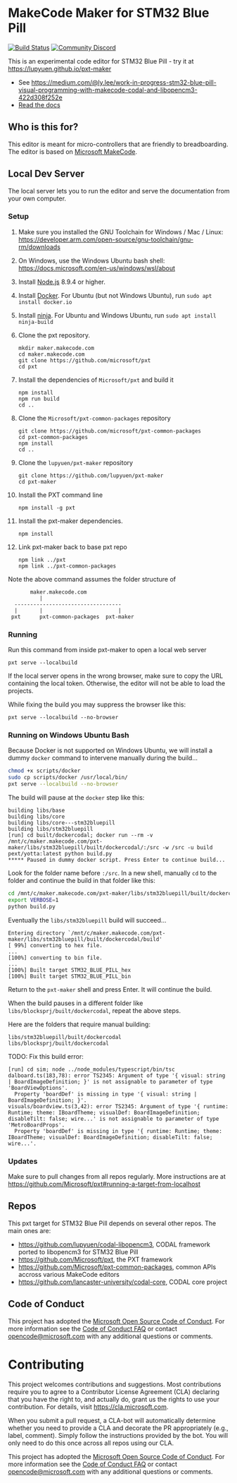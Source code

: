 # MakeCode Maker for STM32 Blue Pill

[![Build Status](https://travis-ci.org/Microsoft/pxt-maker.svg?branch=master)](https://travis-ci.org/Microsoft/pxt-maker)
[![Community Discord](https://img.shields.io/discord/448979533891371018.svg)](https://aka.ms/makecodecommunity)

This is an experimental code editor for STM32 Blue Pill - try it at https://lupyuen.github.io/pxt-maker

* See https://medium.com/@ly.lee/work-in-progress-stm32-blue-pill-visual-programming-with-makecode-codal-and-libopencm3-422d308f252e
* [Read the docs](https://maker.makecode.com/about)

## Who is this for?

This editor is meant for micro-controllers that are friendly to breadboarding. The editor is based on [Microsoft MakeCode](https://makecode.com).

## Local Dev Server

The local server lets you to run the editor and serve the documentation from your own computer.

### Setup

1. Make sure you installed the GNU Toolchain for Windows / Mac / Linux: https://developer.arm.com/open-source/gnu-toolchain/gnu-rm/downloads

1. On Windows, use the Windows Ubuntu bash shell: https://docs.microsoft.com/en-us/windows/wsl/about

1. Install [Node.js](https://nodejs.org/) 8.9.4 or higher.

1. Install [Docker](https://www.docker.com/). For Ubuntu (but not Windows Ubuntu), run `sudo apt install docker.io`

1. Install [ninja](https://ninja-build.org/). For Ubuntu and Windows Ubuntu, run `sudo apt install ninja-build`

1. Clone the pxt repository.

       mkdir maker.makecode.com
       cd maker.makecode.com
       git clone https://github.com/microsoft/pxt
       cd pxt

1. Install the dependencies of ``Microsoft/pxt`` and build it

       npm install
       npm run build
       cd ..

1. Clone the ``Microsoft/pxt-common-packages`` repository

       git clone https://github.com/microsoft/pxt-common-packages
       cd pxt-common-packages
       npm install
       cd ..

1. Clone the ``lupyuen/pxt-maker`` repository

       git clone https://github.com/lupyuen/pxt-maker
       cd pxt-maker

1. Install the PXT command line

       npm install -g pxt

1. Install the pxt-maker dependencies.

       npm install

1. Link pxt-maker back to base pxt repo

       npm link ../pxt
       npm link ../pxt-common-packages
       
Note the above command assumes the folder structure of   

```
       maker.makecode.com
          |
  ----------------------------------
  |       |                        |
 pxt      pxt-common-packages  pxt-maker
```

### Running

Run this command from inside pxt-maker to open a local web server
```
pxt serve --localbuild 
```
If the local server opens in the wrong browser, make sure to copy the URL containing the local token. 
Otherwise, the editor will not be able to load the projects.

While fixing the build you may suppress the browser like this:
```
pxt serve --localbuild --no-browser
```

### Running on Windows Ubuntu Bash

Because Docker is not supported on Windows Ubuntu, we will install a dummy `docker` command to intervene manually during the build...

```bash
chmod +x scripts/docker
sudo cp scripts/docker /usr/local/bin/
pxt serve --localbuild --no-browser
```

The build will pause at the `docker` step like this:
```log
building libs/base
building libs/core
building libs/core---stm32bluepill
building libs/stm32bluepill
[run] cd built/dockercodal; docker run --rm -v /mnt/c/maker.makecode.com/pxt-maker/libs/stm32bluepill/built/dockercodal/:/src -w /src -u build pext/yotta:latest python build.py
***** Paused in dummy docker script. Press Enter to continue build...
```

Look for the folder name before `:/src`. In a new shell, manually `cd` to the folder and continue the build in that folder like this:
```bash
cd /mnt/c/maker.makecode.com/pxt-maker/libs/stm32bluepill/built/dockercodal/
export VERBOSE=1
python build.py
```

Eventually the `libs/stm32bluepill` build will succeed...
```log
Entering directory `/mnt/c/maker.makecode.com/pxt-maker/libs/stm32bluepill/built/dockercodal/build'
[ 99%] converting to hex file.
...
[100%] converting to bin file.
...
[100%] Built target STM32_BLUE_PILL_hex
[100%] Built target STM32_BLUE_PILL_bin
```

Return to the `pxt-maker` shell and press Enter.  It will continue the build.

When the build pauses in a different folder like `libs/blocksprj/built/dockercodal`, repeat the above steps.

Here are the folders that require manual building:

```
libs/stm32bluepill/built/dockercodal
libs/blocksprj/built/dockercodal
```

TODO: Fix this build error:
```
[run] cd sim; node ../node_modules/typescript/bin/tsc
dalboard.ts(183,78): error TS2345: Argument of type '{ visual: string | BoardImageDefinition; }' is not assignable to parameter of type 'BoardViewOptions'.
  Property 'boardDef' is missing in type '{ visual: string | BoardImageDefinition; }'.
visuals/boardview.ts(3,42): error TS2345: Argument of type '{ runtime: Runtime; theme: IBoardTheme; visualDef: BoardImageDefinition; disableTilt: false; wire...' is not assignable to parameter of type 'MetroBoardProps'.
  Property 'boardDef' is missing in type '{ runtime: Runtime; theme: IBoardTheme; visualDef: BoardImageDefinition; disableTilt: false; wire...'.
```

### Updates

Make sure to pull changes from all repos regularly. More instructions are at https://github.com/Microsoft/pxt#running-a-target-from-localhost

## Repos 

This pxt target for STM32 Blue Pill depends on several other repos. The main ones are:
- https://github.com/lupyuen/codal-libopencm3, CODAL framework ported to libopencm3 for STM32 Blue Pill
- https://github.com/Microsoft/pxt, the PXT framework
- https://github.com/Microsoft/pxt-common-packages, common APIs accross various MakeCode editors
- https://github.com/lancaster-university/codal-core, CODAL core project

## Code of Conduct

This project has adopted the [Microsoft Open Source Code of Conduct](https://opensource.microsoft.com/codeofconduct/). For more information see the [Code of Conduct FAQ](https://opensource.microsoft.com/codeofconduct/faq/) or contact [opencode@microsoft.com](mailto:opencode@microsoft.com) with any additional questions or comments.

# Contributing

This project welcomes contributions and suggestions.  Most contributions require you to agree to a
Contributor License Agreement (CLA) declaring that you have the right to, and actually do, grant us
the rights to use your contribution. For details, visit https://cla.microsoft.com.

When you submit a pull request, a CLA-bot will automatically determine whether you need to provide
a CLA and decorate the PR appropriately (e.g., label, comment). Simply follow the instructions
provided by the bot. You will only need to do this once across all repos using our CLA.

This project has adopted the [Microsoft Open Source Code of Conduct](https://opensource.microsoft.com/codeofconduct/).
For more information see the [Code of Conduct FAQ](https://opensource.microsoft.com/codeofconduct/faq/) or
contact [opencode@microsoft.com](mailto:opencode@microsoft.com) with any additional questions or comments.

